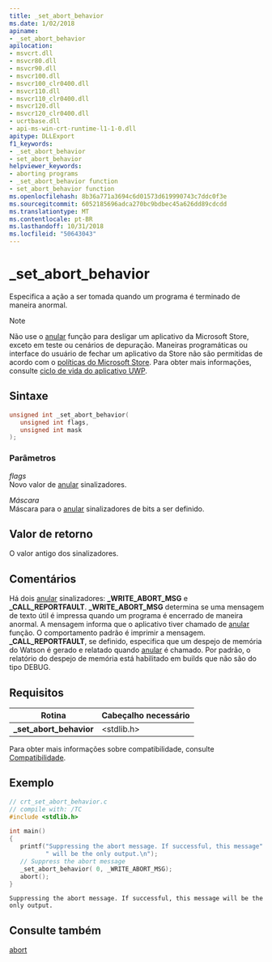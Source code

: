 ```yaml
---
title: _set_abort_behavior
ms.date: 1/02/2018
apiname:
- _set_abort_behavior
apilocation:
- msvcrt.dll
- msvcr80.dll
- msvcr90.dll
- msvcr100.dll
- msvcr100_clr0400.dll
- msvcr110.dll
- msvcr110_clr0400.dll
- msvcr120.dll
- msvcr120_clr0400.dll
- ucrtbase.dll
- api-ms-win-crt-runtime-l1-1-0.dll
apitype: DLLExport
f1_keywords:
- _set_abort_behavior
- set_abort_behavior
helpviewer_keywords:
- aborting programs
- _set_abort_behavior function
- set_abort_behavior function
ms.openlocfilehash: 8b36a771a3694c6d01573d619990743c7ddc0f3e
ms.sourcegitcommit: 6052185696adca270bc9bdbec45a626dd89cdcdd
ms.translationtype: MT
ms.contentlocale: pt-BR
ms.lasthandoff: 10/31/2018
ms.locfileid: "50643043"
---
```

# <a name="setabortbehavior"></a>_set_abort_behavior

Especifica a ação a ser tomada quando um programa é terminado de maneira anormal.

> [!NOTE]
> Não use o [anular](abort.md) função para desligar um aplicativo da Microsoft Store, exceto em teste ou cenários de depuração. Maneiras programáticas ou interface do usuário de fechar um aplicativo da Store não são permitidas de acordo com o [políticas do Microsoft Store](/legal/windows/agreements/store-policies). Para obter mais informações, consulte [ciclo de vida do aplicativo UWP](/windows/uwp/launch-resume/app-lifecycle).

## <a name="syntax"></a>Sintaxe

```C
unsigned int _set_abort_behavior(
   unsigned int flags,
   unsigned int mask
);
```

### <a name="parameters"></a>Parâmetros

*flags*<br/>
Novo valor de [anular](abort.md) sinalizadores.

*Máscara*<br/>
Máscara para o [anular](abort.md) sinalizadores de bits a ser definido.

## <a name="return-value"></a>Valor de retorno

O valor antigo dos sinalizadores.

## <a name="remarks"></a>Comentários

Há dois [anular](abort.md) sinalizadores: **_WRITE_ABORT_MSG** e **_CALL_REPORTFAULT**. **_WRITE_ABORT_MSG** determina se uma mensagem de texto útil é impressa quando um programa é encerrado de maneira anormal. A mensagem informa que o aplicativo tiver chamado de [anular](abort.md) função. O comportamento padrão é imprimir a mensagem. **_CALL_REPORTFAULT**, se definido, especifica que um despejo de memória do Watson é gerado e relatado quando [anular](abort.md) é chamado. Por padrão, o relatório do despejo de memória está habilitado em builds que não são do tipo DEBUG.

## <a name="requirements"></a>Requisitos

|Rotina|Cabeçalho necessário|
|-------------|---------------------|
|**_set_abort_behavior**|\<stdlib.h>|

Para obter mais informações sobre compatibilidade, consulte [Compatibilidade](../../c-runtime-library/compatibility.md).

## <a name="example"></a>Exemplo

```C
// crt_set_abort_behavior.c
// compile with: /TC
#include <stdlib.h>

int main()
{
   printf("Suppressing the abort message. If successful, this message"
          " will be the only output.\n");
   // Suppress the abort message
   _set_abort_behavior( 0, _WRITE_ABORT_MSG);
   abort();
}
```

```Output
Suppressing the abort message. If successful, this message will be the only output.
```

## <a name="see-also"></a>Consulte também

[abort](abort.md)<br/>
